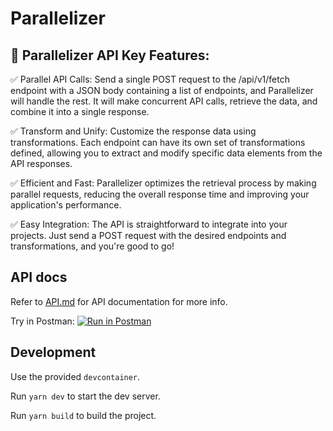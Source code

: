 # Parallelizer

## 🚀 Parallelizer API Key Features:

✅ Parallel API Calls: Send a single POST request to the /api/v1/fetch endpoint with a JSON body containing a list of endpoints, and Parallelizer will handle the rest. It will make concurrent API calls, retrieve the data, and combine it into a single response.

✅ Transform and Unify: Customize the response data using transformations. Each endpoint can have its own set of transformations defined, allowing you to extract and modify specific data elements from the API responses.

✅ Efficient and Fast: Parallelizer optimizes the retrieval process by making parallel requests, reducing the overall response time and improving your application's performance.

✅ Easy Integration: The API is straightforward to integrate into your projects. Just send a POST request with the desired endpoints and transformations, and you're good to go!

## API docs
Refer to [API.md](API.md) for API documentation for more info.

Try in Postman: [![Run in Postman](https://run.pstmn.io/button.svg)](https://app.getpostman.com/run-collection/22386333-be60f02c-9284-463c-9141-518a78b486d9?action=collection%2Ffork&collection-url=entityId%3D22386333-be60f02c-9284-463c-9141-518a78b486d9%26entityType%3Dcollection%26workspaceId%3D4cb4b3e0-8401-4c9d-af58-4440164a94f7)

## Development
Use the provided `devcontainer`.

Run `yarn dev` to start the dev server.

Run `yarn build` to build the project.
